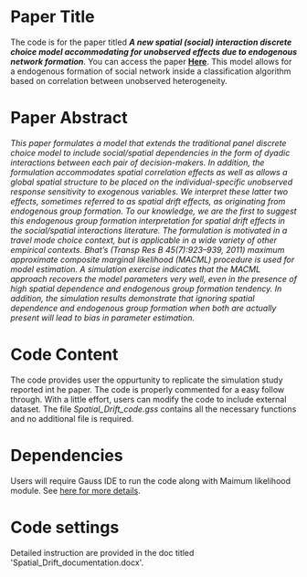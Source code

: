 # Paper Title
The code is for the paper titled _**A new spatial (social) interaction discrete choice model accommodating for unobserved effects due to endogenous network formation**_. You can access the paper [**Here**](https://link.springer.com/article/10.1007/s11116-015-9651-9). This model allows for a endogenous formation of social network inside a classification algorithm based on correlation between unobserved heterogeneity. 

# Paper Abstract
_This paper formulates a model that extends the traditional panel discrete choice model to include social/spatial dependencies in the form of dyadic interactions between each pair of decision-makers. In addition, the formulation accommodates spatial correlation effects as well as allows a global spatial structure to be placed on the individual-specific unobserved response sensitivity to exogenous variables. We interpret these latter two effects, sometimes referred to as spatial drift effects, as originating from endogenous group formation. To our knowledge, we are the first to suggest this endogenous group formation interpretation for spatial drift effects in the social/spatial interactions literature. The formulation is motivated in a travel mode choice context, but is applicable in a wide variety of other empirical contexts. Bhat’s (Transp Res B 45(7):923–939, 2011) maximum approximate composite marginal likelihood (MACML) procedure is used for model estimation. A simulation exercise indicates that the MACML approach recovers the model parameters very well, even in the presence of high spatial dependence and endogenous group formation tendency. In addition, the simulation results demonstrate that ignoring spatial dependence and endogenous group formation when both are actually present will lead to bias in parameter estimation._

# Code Content
The code provides user the oppurtunity to replicate the simulation study reported int he paper. The code is properly commented for a easy follow through. With a little effort, users can modify the code to include external dataset. The file _Spatial_Drift_code.gss_ contains all the necessary functions and no additional file is required.

# Dependencies
Users will require Gauss IDE to run the code along with Maimum likelihood module. See [here for more details](https://www.aptech.com/).


# Code settings
Detailed instruction are provided in the doc titled 'Spatial_Drift_documentation.docx'.
